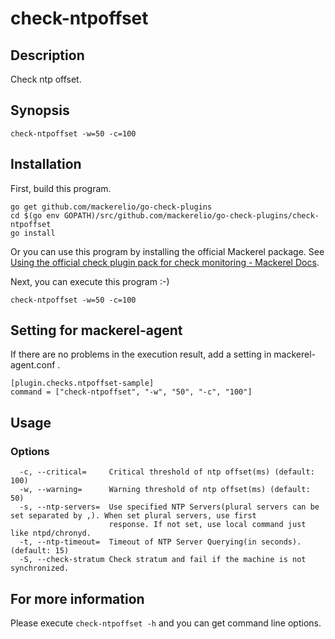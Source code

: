 # check-ntpoffset

## Description
Check ntp offset.


## Synopsis
```
check-ntpoffset -w=50 -c=100
```

## Installation

First, build this program.

```
go get github.com/mackerelio/go-check-plugins
cd $(go env GOPATH)/src/github.com/mackerelio/go-check-plugins/check-ntpoffset
go install
```

Or you can use this program by installing the official Mackerel package. See [Using the official check plugin pack for check monitoring - Mackerel Docs](https://mackerel.io/docs/entry/howto/mackerel-check-plugins).


Next, you can execute this program :-)

```
check-ntpoffset -w=50 -c=100
```


## Setting for mackerel-agent

If there are no problems in the execution result, add a setting in mackerel-agent.conf .

```
[plugin.checks.ntpoffset-sample]
command = ["check-ntpoffset", "-w", "50", "-c", "100"]
```

## Usage
### Options

```
  -c, --critical=     Critical threshold of ntp offset(ms) (default: 100)
  -w, --warning=      Warning threshold of ntp offset(ms) (default: 50)
  -s, --ntp-servers=  Use specified NTP Servers(plural servers can be set separated by ,). When set plural servers, use first
                      response. If not set, use local command just like ntpd/chronyd.
  -t, --ntp-timeout=  Timeout of NTP Server Querying(in seconds). (default: 15)
  -S, --check-stratum Check stratum and fail if the machine is not synchronized.
```


## For more information

Please execute `check-ntpoffset -h` and you can get command line options.
